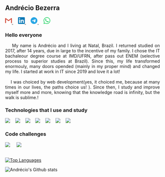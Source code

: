 ## Andrécio Bezerra

<a target='_blank' href="mailto:andreciobezerra@gmail.com">
  <img alt="andrecio linkedin" width="22px" src="./icons/gmail.svg" />
</a>&nbsp;&nbsp;&nbsp;
<a target='_blank' href="https://www.linkedin.com/in/andrecio-costa-bezerra-59980a171">
  <img alt="andrecio linkedin" width="22px" src="./icons/linkedin.svg" />
</a>&nbsp;&nbsp;&nbsp;
<a target='_blank' href="https://t.me/andrecio">
  <img alt="andrecio telegram" width="22px" src="./icons/telegram.svg" />
</a>&nbsp;&nbsp;&nbsp;
<a target='_blank' href="https://api.whatsapp.com/send?phone={{+5584999135518}}">
  <img alt="andrecio whatsapp" width="22px" src="./icons/whatsapp.svg" />
</a>
<br/>

### Hello everyone

<div style="text-align:justify;">
&nbsp;&nbsp;&nbsp;&nbsp;My name is Andrécio and I living at Natal, Brazil. I returned studied on 2017, after 14 years, due in large to the incentive of my family.  I chose the IT bachaleour degree course at IMD/UFRN, after pass out ENEM (selective process to superior studies at Brazil). Since this, my life transformed enormouly, many doors opended (mainly in my proper mind) and changed my life. I started at work in IT since 2019 and love it a lot!
</div>
<br/>
<div style="text-align:justify;">
&nbsp;&nbsp;&nbsp;&nbsp;I was choiced by web development(yes, it choiced me, because at many times in our lives, the paths choice us! ). Since then, I study and improve myself more and more, knowing that the knowledge road is infinity, but the walk is sublime.!

### Technologies that I use and study
<!--<img style="margin-right:5px" src="https://img.shields.io/badge/-Dotnet-605ca9?logo=dotnet&logoColor=white&logoWidth=25"/>&nbsp;&nbsp;-->
<img style="margin-right:5px;height:20px" src="https://img.shields.io/badge/-TypeScript-3178C6?logo=typescript&logoColor=white&logoWidth=25"/>&nbsp;&nbsp;
<img style="margin-right:5px;height:20px" src="https://img.shields.io/badge/-Elixir-3A1D4D?logo=elixir&logoColor=write&logoWidth=25"/>&nbsp;&nbsp;
<img style="margin-right:5px;height:20px" src="https://img.shields.io/badge/-Rust-000000?logo=rust&logoColor=white&logoWidth=25"/>&nbsp;&nbsp;
<img style="margin-right:5px;height:20px" src="https://img.shields.io/badge/-NodeJS-393?logo=node.js&logoColor=white&logoWidth=25"/>&nbsp;&nbsp;
<img style="margin-right:5px;height:20px" src="https://img.shields.io/badge/-NestJS-000?logo=nestjs&logoColor=E0234E&logoWidth=25"/>&nbsp;&nbsp;
<img style="margin-right:5px;height:20px" src="https://img.shields.io/badge/ReactJS-blue?logo=react&logoColor=white&logoWidth=25"/>&nbsp;&nbsp;
<img style="margin-right:5px;height:20px" src="https://img.shields.io/badge/Angular-red?logo=angular&logoColor=white&logoWidth=25"/>&nbsp;&nbsp;
<!--<img style="margin-right:5px" src="https://img.shields.io/badge/Deno-222222?logo=deno&logoColor=white&logoWidth=25"/>&nbsp;&nbsp;-->


### Code challenges

<a style="text-decoration:none" target="_blank" href="https://exercism.io/profiles/AndrecioBezerra">
  <img style="margin-right:5px;height:20px" src="https://img.shields.io/badge/-Excercism-009CAB?logo=exercism&logoColor=white&logoWidth=25"/>
</a>&nbsp;&nbsp;
<a style="text-decoration:none" target="_blank" href="https://www.hackerrank.com/andreciobezerra">
  <img style="margin-right:5px;height:20px" src="https://img.shields.io/badge/-HackerRank-2EC866?logo=hackerrank&logoColor=white&logoWidth=25"/>
</a>
<br/>
<br/>

[![Top Languages](https://github-readme-stats.vercel.app/api/top-langs/?username=andreciobezerra&layout=compact&theme=dark)](https://github.com/andreciobezerra/github-readme-stats)

![Andrécio's Github stats](https://github-readme-stats.vercel.app/api?username=andreciobezerra&show_icons=true&theme=dark)
